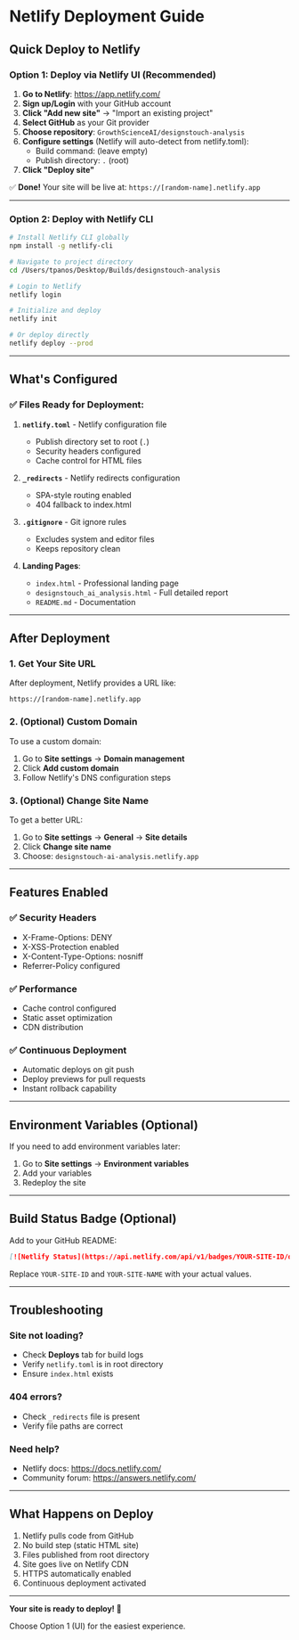 # Netlify Deployment Guide

## Quick Deploy to Netlify

### Option 1: Deploy via Netlify UI (Recommended)

1. **Go to Netlify**: https://app.netlify.com/
2. **Sign up/Login** with your GitHub account
3. **Click "Add new site"** → "Import an existing project"
4. **Select GitHub** as your Git provider
5. **Choose repository**: `GrowthScienceAI/designstouch-analysis`
6. **Configure settings** (Netlify will auto-detect from netlify.toml):
   - Build command: (leave empty)
   - Publish directory: `.` (root)
7. **Click "Deploy site"**

✅ **Done!** Your site will be live at: `https://[random-name].netlify.app`

---

### Option 2: Deploy with Netlify CLI

```bash
# Install Netlify CLI globally
npm install -g netlify-cli

# Navigate to project directory
cd /Users/tpanos/Desktop/Builds/designstouch-analysis

# Login to Netlify
netlify login

# Initialize and deploy
netlify init

# Or deploy directly
netlify deploy --prod
```

---

## What's Configured

### ✅ Files Ready for Deployment:

1. **`netlify.toml`** - Netlify configuration file
   - Publish directory set to root (`.`)
   - Security headers configured
   - Cache control for HTML files

2. **`_redirects`** - Netlify redirects configuration
   - SPA-style routing enabled
   - 404 fallback to index.html

3. **`.gitignore`** - Git ignore rules
   - Excludes system and editor files
   - Keeps repository clean

4. **Landing Pages**:
   - `index.html` - Professional landing page
   - `designstouch_ai_analysis.html` - Full detailed report
   - `README.md` - Documentation

---

## After Deployment

### 1. Get Your Site URL
After deployment, Netlify provides a URL like:
```
https://[random-name].netlify.app
```

### 2. (Optional) Custom Domain
To use a custom domain:
1. Go to **Site settings** → **Domain management**
2. Click **Add custom domain**
3. Follow Netlify's DNS configuration steps

### 3. (Optional) Change Site Name
To get a better URL:
1. Go to **Site settings** → **General** → **Site details**
2. Click **Change site name**
3. Choose: `designstouch-ai-analysis.netlify.app`

---

## Features Enabled

### ✅ Security Headers
- X-Frame-Options: DENY
- X-XSS-Protection enabled
- X-Content-Type-Options: nosniff
- Referrer-Policy configured

### ✅ Performance
- Cache control configured
- Static asset optimization
- CDN distribution

### ✅ Continuous Deployment
- Automatic deploys on git push
- Deploy previews for pull requests
- Instant rollback capability

---

## Environment Variables (Optional)

If you need to add environment variables later:
1. Go to **Site settings** → **Environment variables**
2. Add your variables
3. Redeploy the site

---

## Build Status Badge (Optional)

Add to your GitHub README:

```markdown
[![Netlify Status](https://api.netlify.com/api/v1/badges/YOUR-SITE-ID/deploy-status)](https://app.netlify.com/sites/YOUR-SITE-NAME/deploys)
```

Replace `YOUR-SITE-ID` and `YOUR-SITE-NAME` with your actual values.

---

## Troubleshooting

### Site not loading?
- Check **Deploys** tab for build logs
- Verify `netlify.toml` is in root directory
- Ensure `index.html` exists

### 404 errors?
- Check `_redirects` file is present
- Verify file paths are correct

### Need help?
- Netlify docs: https://docs.netlify.com/
- Community forum: https://answers.netlify.com/

---

## What Happens on Deploy

1. Netlify pulls code from GitHub
2. No build step (static HTML site)
3. Files published from root directory
4. Site goes live on Netlify CDN
5. HTTPS automatically enabled
6. Continuous deployment activated

---

**Your site is ready to deploy! 🚀**

Choose Option 1 (UI) for the easiest experience.
